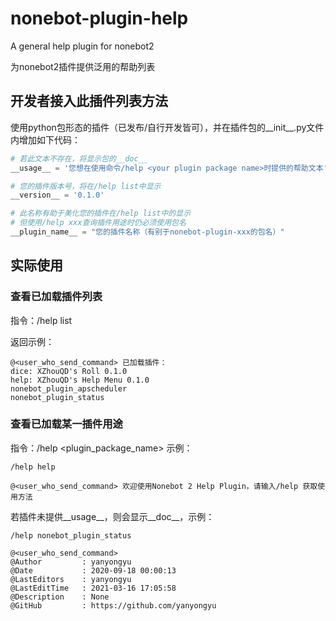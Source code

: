 # nonebot-plugin-help
A general help plugin for nonebot2

为nonebot2插件提供泛用的帮助列表

## 开发者接入此插件列表方法

使用python包形态的插件（已发布/自行开发皆可），并在插件包的__init__.py文件内增加如下代码：
```python
# 若此文本不存在，将显示包的__doc__
__usage__ = '您想在使用命令/help <your plugin package name>时提供的帮助文本'

# 您的插件版本号，将在/help list中显示
__version__ = '0.1.0' 

# 此名称有助于美化您的插件在/help list中的显示
# 但使用/help xxx查询插件用途时仍必须使用包名
__plugin_name__ = "您的插件名称（有别于nonebot-plugin-xxx的包名）" 
```

## 实际使用
### 查看已加载插件列表
指令：/help list

返回示例：
```
@<user_who_send_command> 已加载插件：
dice: XZhouQD's Roll 0.1.0
help: XZhouQD's Help Menu 0.1.0
nonebot_plugin_apscheduler 
nonebot_plugin_status 
```

### 查看已加载某一插件用途
指令：/help <plugin_package_name>
示例：
```
/help help

@<user_who_send_command> 欢迎使用Nonebot 2 Help Plugin，请输入/help 获取使用方法
```

若插件未提供__usage__，则会显示__doc__，示例：
```
/help nonebot_plugin_status

@<user_who_send_command>
@Author         : yanyongyu
@Date           : 2020-09-18 00:00:13
@LastEditors    : yanyongyu
@LastEditTime   : 2021-03-16 17:05:58
@Description    : None
@GitHub         : https://github.com/yanyongyu
```